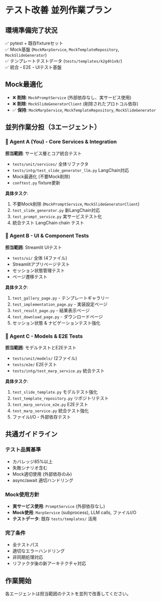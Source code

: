 # テスト改善 並列作業プラン

## 環境準備完了状況
✅ pytest + 既存fixtureセット  
✅ Mock基盤 (`MockMarpService`, `MockTemplateRepository`, `MockSlideGenerator`)  
✅ テンプレートテストデータ (`tests/templates/k2g4h1x9/`)  
✅ 統合・E2E・UIテスト基盤  

## Mock最適化
- ❌ **削除**: `MockPromptService` (外部依存なし、実サービス使用)
- ❌ **削除**: `MockSlideGeneratorClient` (削除されたプロトコル依存)
- ✅ **保持**: `MockMarpService`, `MockTemplateRepository`, `MockSlideGenerator`

## 並列作業分担（3エージェント）

### 🤖 Agent A (You) - Core Services & Integration
**担当範囲**: サービス層とコア統合テスト
- `tests/unit/services/` 全体リファクタ
- `tests/intg/test_slide_generator_llm.py` LangChain対応
- Mock最適化 (不要Mock削除)
- `conftest.py` fixture更新

**具体タスク**:
1. 不要Mock削除 (`MockPromptService`, `MockSlideGeneratorClient`)
2. `test_slide_generator.py` 新LangChain対応
3. `test_prompt_service.py` 実サービステスト化
4. 統合テスト LangChain chain テスト

### 🤖 Agent B - UI & Component Tests  
**担当範囲**: Streamlit UIテスト
- `tests/ui/` 全体 (4ファイル)
- Streamlitアプリページテスト
- セッション状態管理テスト
- ページ遷移テスト

**具体タスク**:
1. `test_gallery_page.py` - テンプレートギャラリー
2. `test_implementation_page.py` - 実装設定ページ  
3. `test_result_page.py` - 結果表示ページ
4. `test_download_page.py` - ダウンロードページ
5. セッション状態 & ナビゲーションテスト強化

### 🤖 Agent C - Models & E2E Tests
**担当範囲**: モデルテストとE2Eテスト
- `tests/unit/models/` (2ファイル)
- `tests/e2e/` E2Eテスト
- `tests/intg/test_marp_service.py` 統合テスト

**具体タスク**:
1. `test_slide_template.py` モデルテスト強化
2. `test_template_repository.py` リポジトリテスト
3. `test_marp_service_e2e.py` E2Eテスト
4. `test_marp_service.py` 統合テスト強化
5. ファイルI/O・外部依存テスト

## 共通ガイドライン

### テスト品質基準
- カバレッジ85%以上
- 失敗シナリオ含む
- Mock適切使用 (外部依存のみ)
- async/await 適切ハンドリング

### Mock使用方針
- **実サービス使用**: `PromptService` (外部依存なし)
- **Mock使用**: `MarpService` (subprocess), LLM calls, ファイルI/O
- **テストデータ**: 既存 `tests/templates/` 活用

### 完了条件  
- 全テストパス
- 適切なエラーハンドリング
- 非同期処理対応
- リファクタ後の新アーキテクチャ対応

## 作業開始
各エージェントは担当範囲のテストを並列で改善してください。